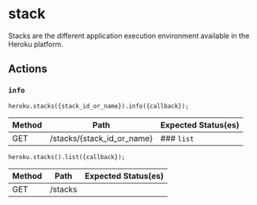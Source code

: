 # stack

Stacks are the different application execution environment available in the Heroku platform.

## Actions

### `info`

`heroku.stacks({stack_id_or_name}).info({callback});`

Method | Path | Expected Status(es)
--- | --- | ---
GET | /stacks/{stack_id_or_name} | ### `list`

`heroku.stacks().list({callback});`

Method | Path | Expected Status(es)
--- | --- | ---
GET | /stacks | 